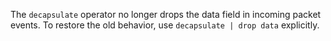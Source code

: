 The `decapsulate` operator no longer drops the data field in incoming packet
events. To restore the old behavior, use `decapsulate | drop data` explicitly.
